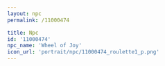 ```yaml
---
layout: npc
permalink: /11000474

title: Npc
id: '11000474'
npc_name: 'Wheel of Joy'
icon_url: 'portrait/npc/11000474_roulette1_p.png'
---
```

